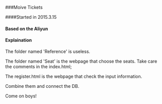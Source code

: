 ###Moive Tickets

####Started in 2015.3.15

#### Based on the Aliyun

#### Explaination
The folder named 'Reference' is useless.

The folder named 'Seat' is the webpage that choose the seats.
Take care the comments in the index.html;

The register.html is the webpage that check the input information.

Combine them and connect the DB.

Come on boys!
